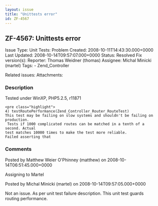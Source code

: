 ```yaml
---
layout: issue
title: "Unittests error"
id: ZF-4567
---
```


ZF-4567: Unittests error
------------------------

 Issue Type: Unit Tests: Problem Created: 2008-10-11T14:43:30.000+0000 Last Updated: 2008-10-14T09:57:07.000+0000 Status: Resolved Fix version(s): 
 Reporter:  Thomas Weidner (thomas)  Assignee:  Michal Minicki (martel)  Tags: - Zend\_Controller
 
 Related issues: 
 Attachments: 
### Description

Tested under WinXP, PHP5.2.5, r11871

 
    <pre class="highlight">
    4) testRoutePerformance(Zend_Controller_Router_RouteTest)
    This test may be failing on slow systems and shouldn't be failing on production.
     Tests if 1000 complicated routes can be matched in a tenth of a second. Actual
    test matches 10000 times to make the test more reliable.
    Failed asserting that 

 

 

### Comments

Posted by Matthew Weier O'Phinney (matthew) on 2008-10-14T06:51:45.000+0000

Assigning to Martel

 

 

Posted by Michal Minicki (martel) on 2008-10-14T09:57:05.000+0000

Not an issue. As per unit test failure description. This unit test guards routing performance.

 

 